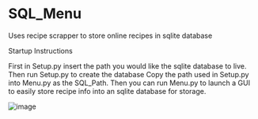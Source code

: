 # SQL_Menu
Uses recipe scrapper to store online recipes in sqlite database

Startup Instructions

First in Setup.py insert the path you would like the sqlite database to live. Then run Setup.py to create the database
Copy the path used in Setup.py into Menu.py as the SQL_Path. Then you can run Menu.py to launch a GUI to easily store recipe info into an sqlite database for storage.

![image](https://user-images.githubusercontent.com/96853502/147892835-7299cff4-3c52-48c9-93d4-92e838be2723.png)
